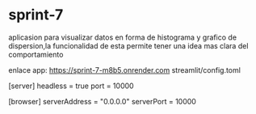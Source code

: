 # sprint-7
aplicasion para visualizar datos en forma de histograma y grafico de dispersion,la funcionalidad de esta permite tener una idea mas clara del comportamiento 




enlace app:
https://sprint-7-m8b5.onrender.com
streamlit/config.toml

[server]
headless = true
port = 10000

[browser]
serverAddress = "0.0.0.0"
serverPort = 10000


